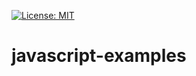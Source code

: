 [![License: MIT](https://img.shields.io/badge/License-MIT-yellow.svg)](https://opensource.org/licenses/MIT)

# javascript-examples
